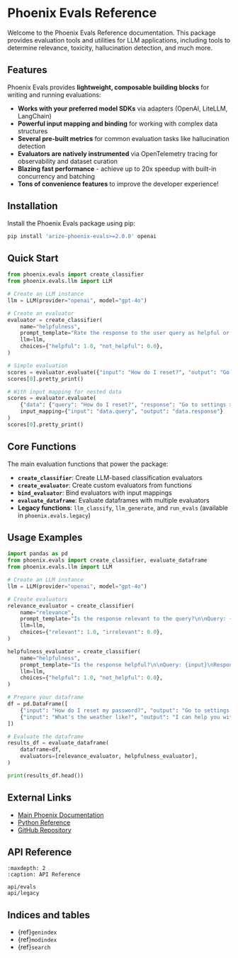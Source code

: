 # Phoenix Evals Reference

Welcome to the Phoenix Evals Reference documentation. This package provides evaluation tools and utilities for LLM applications, including tools to determine relevance, toxicity, hallucination detection, and much more.

## Features

Phoenix Evals provides **lightweight, composable building blocks** for writing and running evaluations:

- **Works with your preferred model SDKs** via adapters (OpenAI, LiteLLM, LangChain)
- **Powerful input mapping and binding** for working with complex data structures
- **Several pre-built metrics** for common evaluation tasks like hallucination detection
- **Evaluators are natively instrumented** via OpenTelemetry tracing for observability and dataset curation
- **Blazing fast performance** - achieve up to 20x speedup with built-in concurrency and batching
- **Tons of convenience features** to improve the developer experience!

## Installation

Install the Phoenix Evals package using pip:

```bash
pip install 'arize-phoenix-evals>=2.0.0' openai
```

## Quick Start

```python
from phoenix.evals import create_classifier
from phoenix.evals.llm import LLM

# Create an LLM instance
llm = LLM(provider="openai", model="gpt-4o")

# Create an evaluator
evaluator = create_classifier(
    name="helpfulness",
    prompt_template="Rate the response to the user query as helpful or not:\n\nQuery: {input}\nResponse: {output}",
    llm=llm,
    choices={"helpful": 1.0, "not_helpful": 0.0},
)

# Simple evaluation
scores = evaluator.evaluate({"input": "How do I reset?", "output": "Go to settings > reset."})
scores[0].pretty_print()

# With input mapping for nested data
scores = evaluator.evaluate(
    {"data": {"query": "How do I reset?", "response": "Go to settings > reset."}},
    input_mapping={"input": "data.query", "output": "data.response"}
)
scores[0].pretty_print()
```

## Core Functions

The main evaluation functions that power the package:

- **`create_classifier`**: Create LLM-based classification evaluators
- **`create_evaluator`**: Create custom evaluators from functions
- **`bind_evaluator`**: Bind evaluators with input mappings
- **`evaluate_dataframe`**: Evaluate dataframes with multiple evaluators
- **Legacy functions**: `llm_classify`, `llm_generate`, and `run_evals` (available in `phoenix.evals.legacy`)

## Usage Examples

```python
import pandas as pd
from phoenix.evals import create_classifier, evaluate_dataframe
from phoenix.evals.llm import LLM

# Create an LLM instance
llm = LLM(provider="openai", model="gpt-4o")

# Create evaluators
relevance_evaluator = create_classifier(
    name="relevance",
    prompt_template="Is the response relevant to the query?\n\nQuery: {input}\nResponse: {output}",
    llm=llm,
    choices={"relevant": 1.0, "irrelevant": 0.0},
)

helpfulness_evaluator = create_classifier(
    name="helpfulness",
    prompt_template="Is the response helpful?\n\nQuery: {input}\nResponse: {output}",
    llm=llm,
    choices={"helpful": 1.0, "not_helpful": 0.0},
)

# Prepare your dataframe
df = pd.DataFrame([
    {"input": "How do I reset my password?", "output": "Go to settings > account > reset password."},
    {"input": "What's the weather like?", "output": "I can help you with password resets."},
])

# Evaluate the dataframe
results_df = evaluate_dataframe(
    dataframe=df,
    evaluators=[relevance_evaluator, helpfulness_evaluator],
)

print(results_df.head())
```

## External Links

- [Main Phoenix Documentation](https://arize.com/docs/phoenix)
- [Python Reference](https://arize-phoenix.readthedocs.io/)
- [GitHub Repository](https://github.com/Arize-ai/phoenix)

## API Reference

```{toctree}
:maxdepth: 2
:caption: API Reference

api/evals
api/legacy
```

## Indices and tables

- {ref}`genindex`
- {ref}`modindex`
- {ref}`search`
